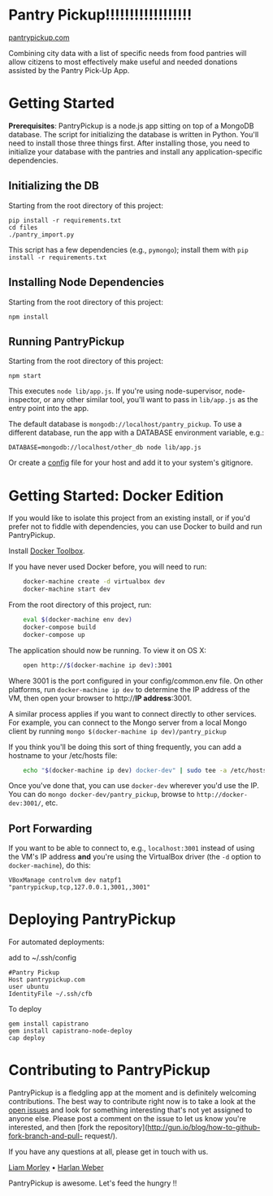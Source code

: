 Pantry Pickup!!!!!!!!!!!!!!!!!!
===========

[pantrypickup.com](http://pantrypickup.com/)

Combining city data with a list of specific needs from food pantries will allow
citizens to most effectively make useful and needed donations assisted by the
Pantry Pick-Up App.

Getting Started
===============

**Prerequisites**: PantryPickup is a node.js app sitting on top of a MongoDB
database. The script for initializing the database is written in Python. You'll
need to install those three things first. After installing those, you need to
initialize your database with the pantries and install any application-specific
dependencies.

Initializing the DB
-------------------

Starting from the root directory of this project:

    pip install -r requirements.txt
    cd files
    ./pantry_import.py

This script has a few dependencies (e.g., `pymongo`); install them with `pip install -r requirements.txt`

Installing Node Dependencies
----------------------------

Starting from the root directory of this project:

    npm install

Running PantryPickup
--------------------

Starting from the root directory of this project:

    npm start

This executes `node lib/app.js`. If you're using node-supervisor, node-
inspector, or any other similar tool, you'll want to pass in `lib/app.js` as the
entry point into the app.

The default database is `mongodb://localhost/pantry_pickup`. To use a different database, run the app with a DATABASE environment variable, e.g.:

    DATABASE=mongodb://localhost/other_db node lib/app.js

Or create a [config](http://lorenwest.github.io/node-config/latest/) file for
your host and add it to your system's gitignore.

Getting Started: Docker Edition
==========

If you would like to isolate this project from an existing install, or
if you'd prefer not to fiddle with dependencies, you can use Docker to
build and run PantryPickup.

Install [Docker Toolbox](https://www.docker.com/toolbox).

If you have never used Docker before, you will need to run:

```sh
    docker-machine create -d virtualbox dev
    docker-machine start dev
```

From the root directory of this project, run:

```sh
    eval $(docker-machine env dev)
    docker-compose build
    docker-compose up
```

The application should now be running. To view it on OS X:

```sh
    open http://$(docker-machine ip dev):3001
```
    
Where 3001 is the port configured in your config/common.env file. On other platforms, run `docker-machine ip dev` to determine the IP address of the VM, then open your browser to http://**IP address**:3001.

A similar process applies if you want to connect directly to other services. For example, you can connect to the Mongo server from a local Mongo client by running `mongo $(docker-machine ip dev)/pantry_pickup`

If you think you'll be doing this sort of thing frequently, you can add a hostname to your /etc/hosts file:

```sh
    echo "$(docker-machine ip dev) docker-dev" | sudo tee -a /etc/hosts
```

Once you've done that, you can use `docker-dev` wherever you'd use the IP. You can do `mongo docker-dev/pantry_pickup`, browse to `http://docker-dev:3001/`, etc.

Port Forwarding
----------

If you want to be able to connect to, e.g., `localhost:3001` instead of using the VM's IP address **and** you're using the VirtualBox driver (the `-d` option to `docker-machine`), do this:

    VBoxManage controlvm dev natpf1 "pantrypickup,tcp,127.0.0.1,3001,,3001"
   


Deploying PantryPickup
======================

For automated deployments:

add to ~/.ssh/config

    #Pantry Pickup
    Host pantrypickup.com
    user ubuntu
    IdentityFile ~/.ssh/cfb

To deploy

    gem install capistrano
    gem install capistrano-node-deploy
    cap deploy


Contributing to PantryPickup
============================

PantryPickup is a fledgling app at the moment and is definitely welcoming
contributions. The best way to contribute right now is to take a look at the
[open issues](https://github.com/codeforboston/pantry_pickup/issues?state=open)
and look for something interesting that's not yet assigned to anyone else.
Please post a comment on the issue to let us know you're interested, and then
[fork the repository](http://gun.io/blog/how-to-github-fork-branch-and-pull-
request/).

If you have any questions at all, please get in touch with us.

[Liam Morley](https://twitter.com/carpeliam) &bull; [Harlan Weber](https://twitter.com/whereshj)

PantryPickup is awesome. Let's feed the hungry !!
